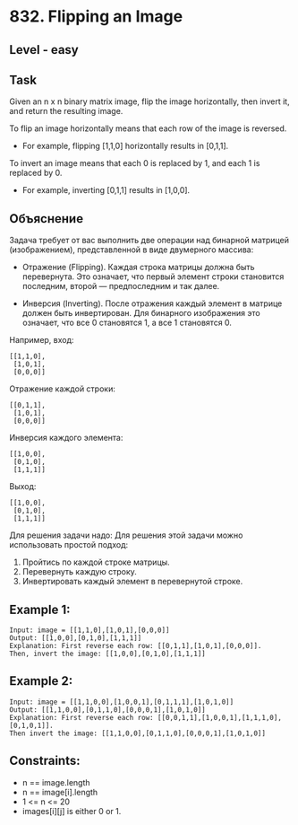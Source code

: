 # 832. Flipping an Image


## Level - easy


## Task
Given an n x n binary matrix image, flip the image horizontally, then invert it, and return the resulting image.

To flip an image horizontally means that each row of the image is reversed.
- For example, flipping [1,1,0] horizontally results in [0,1,1].

To invert an image means that each 0 is replaced by 1, and each 1 is replaced by 0.
- For example, inverting [0,1,1] results in [1,0,0].


## Объяснение
Задача требует от вас выполнить две операции над бинарной матрицей (изображением), представленной в виде двумерного массива:
- Отражение (Flipping).
Каждая строка матрицы должна быть перевернута. Это означает, что первый элемент строки становится последним, второй — предпоследним и так далее.

- Инверсия (Inverting). 
После отражения каждый элемент в матрице должен быть инвертирован. 
Для бинарного изображения это означает, что все 0 становятся 1, а все 1 становятся 0.

Например, вход:
```
[[1,1,0],
 [1,0,1],
 [0,0,0]]
```

Отражение каждой строки:
```
[[0,1,1],
 [1,0,1],
 [0,0,0]]
```

Инверсия каждого элемента:
```
[[1,0,0],
 [0,1,0],
 [1,1,1]]
```

Выход:
```
[[1,0,0],
 [0,1,0],
 [1,1,1]]
```

Для решения задачи надо:
Для решения этой задачи можно использовать простой подход:
1. Пройтись по каждой строке матрицы.
2. Перевернуть каждую строку.
3. Инвертировать каждый элемент в перевернутой строке.


## Example 1:
```
Input: image = [[1,1,0],[1,0,1],[0,0,0]]
Output: [[1,0,0],[0,1,0],[1,1,1]]
Explanation: First reverse each row: [[0,1,1],[1,0,1],[0,0,0]].
Then, invert the image: [[1,0,0],[0,1,0],[1,1,1]]
```


## Example 2:
```
Input: image = [[1,1,0,0],[1,0,0,1],[0,1,1,1],[1,0,1,0]]
Output: [[1,1,0,0],[0,1,1,0],[0,0,0,1],[1,0,1,0]]
Explanation: First reverse each row: [[0,0,1,1],[1,0,0,1],[1,1,1,0],[0,1,0,1]].
Then invert the image: [[1,1,0,0],[0,1,1,0],[0,0,0,1],[1,0,1,0]]
```


## Constraints:
- n == image.length
- n == image[i].length
- 1 <= n <= 20
- images[i][j] is either 0 or 1.